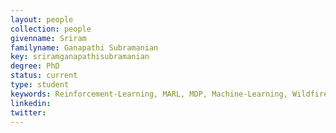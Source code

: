 ```yaml
---
layout: people
collection: people
givenname: Sriram 
familyname: Ganapathi Subramanian
key: sriramganapathisubramanian
degree: PhD
status: current
type: student
keywords: Reinforcement-Learning, MARL, MDP, Machine-Learning, Wildfire-Management, firesim, DeepChemRL, MFRL 
linkedin:
twitter:
---
```





